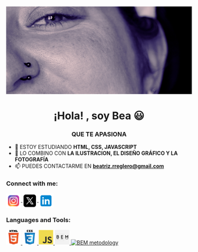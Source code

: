 ![Imagen decorativa de tu perfil](https://raw.githubusercontent.com/BeatrizRodriguezReglero/BeatrizRodriguezReglero/main/foto-readme1.png)

<!-- Generado con https://rahuldkjain.github.io/gh-profile-readme-generator/ -->
<h1 align="center">¡Hola! , soy Bea 😃</h1>
<h3 align="center">QUE TE APASIONA</h3>

- 🌱 ESTOY ESTUDIANDO **HTML, CSS, JAVASCRIPT**
- 🎨 LO COMBINO CON **LA ILUSTRACION, EL DISEÑO GRÁFICO Y LA FOTOGRAFÍA**
- 📫 PUEDES CONTACTARME EN **beatriz.rreglero@gmail.com**

<h3 align="left">Connect with me:</h3>

  <a href="https://www.instagram.com/" target="blank">
    <img align="center" src="https://raw.githubusercontent.com/BeatrizRodriguezReglero/BeatrizRodriguezReglero/3953671fa21a11ca7ac6858b6f87a7c54b876f1e/icons8-instagram%20(1).svg" height="40" width="40" />
  </a>

  <a href="https://twitter.com/url-de-twitter" target="blank">
      <img align="center" src="https://raw.githubusercontent.com/BeatrizRodriguezReglero/BeatrizRodriguezReglero/3953671fa21a11ca7ac6858b6f87a7c54b876f1e/icons8-twitterx.svg" alt="url-de-twitter" height="40" width="40" />
  </a>

  <a href="https://linkedin.com/in/url-de-linkedin" target="blank">
      <img align="center" src="https://raw.githubusercontent.com/BeatrizRodriguezReglero/BeatrizRodriguezReglero/3953671fa21a11ca7ac6858b6f87a7c54b876f1e/icons8-linkedin%20(1).svg" alt="url-de-linkedin" height="40" width="40" />
  </a>
</p>

<h3 align="left">Languages and Tools:</h3>
<p align="left">

 <a href="https://www.w3.org/html/" target="_blank" rel="noreferrer">
      <img src="https://raw.githubusercontent.com/devicons/devicon/master/icons/html5/html5-original-wordmark.svg" alt="html5" width="40" height="40"/> 
</a> 
<a href="https://www.w3.org/Style/CSS/" target="_blank" rel="noreferrer"> 
    <img src="https://raw.githubusercontent.com/devicons/devicon/master/icons/css3/css3-original-wordmark.svg" alt="css3" width="40" height="40"/> 
</a>

<a href="https://developer.mozilla.org/en-US/docs/Web/JavaScript" target="_blank" rel="noreferrer"> 
  <img src="https://raw.githubusercontent.com/devicons/devicon/master/icons/javascript/javascript-original.svg" alt="javascript" width="40" height="40"/> 
</a>

  <a href="https://getbem.com/">
      <img src="https://raw.githubusercontent.com/BeatrizRodriguezReglero/BeatrizRodriguezReglero/main/BEM-1.png" target="_blank" rel="noreferrer" width="40" height="40" alt="BEM metodology">
  </a>

  <a href="https://sass-lang.com/">
      <img src="https://upload.wikimedia.org/wikipedia/commons/thumb/9/96/Sass_Logo_Color.svg/2560px-Sass_Logo_Color.svg.png" target="_blank" rel="noreferrer" width="40" alt="BEM metodology">
  </a>
